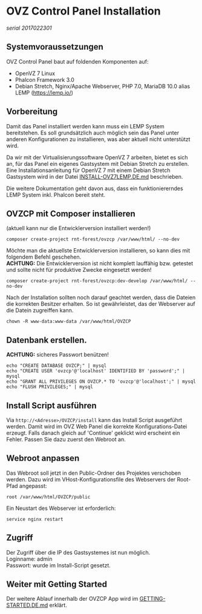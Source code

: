 # OVZ Control Panel Installation
*serial 2017022301*

## Systemvoraussetzungen
OVZ Control Panel baut auf foldenden Komponenten auf:
- OpenVZ 7 Linux
- Phalcon Framework 3.0
- Debian Stretch, Nginx/Apache Webserver, PHP 7.0, MariaDB 10.0 alias LEMP (https://lemp.io/)

## Vorbereitung
Damit das Panel installiert werden kann muss ein LEMP System bereitstehen. Es soll grundsätzlich auch möglich sein das Panel unter anderen Konfigurationen zu installieren, was aber aktuell nicht unterstützt wird.

Da wir mit der Virtualisierungssoftware OpenVZ 7 arbeiten, bietet es sich an, für das Panel ein eigenes Gastsystem mit Debian Stretch zu erstellen. Eine Installationsanleitung für OpenVZ 7 mit einem Debian Stretch Gastsystem wird in der Datei [INSTALL-OVZ7LEMP.DE.md](INSTALL-OVZ7LEMP.DE.md) beschrieben.

Die weitere Dokumentation geht davon aus, dass ein funktioniererndes LEMP System inkl. Phalcon bereit steht.

## OVZCP mit Composer installieren
(aktuell kann nur die Entwicklerversion installiert werden!)
```
composer create-project rnt-forest/ovzcp /var/www/html/ --no-dev
```

Möchte man die aktuellste Entwicklerversion installieren, so kann dies mit folgendem Befehl geschehen.  
**ACHTUNG:** Die Entwicklerversion ist nicht komplett lauffähig bzw. getestet und sollte nicht für produktive Zwecke eingesetzt werden! 
```
composer create-project rnt-forest/ovzcp:dev-develop /var/www/html/ --no-dev
```

Nach der Installation sollten noch darauf geachtet werden, dass die Dateien die korrekten Besitzer erhalten. So ist gewährleistet, das der Webserver auf die Datein zugreiffen kann.
```
chown -R www-data:www-data /var/www/html/OVZCP 
```

## Datenbank erstellen. 
**ACHTUNG:** sicheres Passwort benützen! 
```
echo "CREATE DATABASE OVZCP;" | mysql
echo "CREATE USER 'ovzcp'@'localhost' IDENTIFIED BY 'password';" | mysql
echo "GRANT ALL PRIVILEGES ON OVZCP.* TO 'ovzcp'@'localhost';" | mysql
echo "FLUSH PRIVILEGES;" | mysql
```

## Install Script ausführen
Via `http://<Adresse>/OVZCP/install` kann das Install Script ausgeführt werden.
Damit wird im OVZ Web Panel die korrekte Konfigurations-Datei erzeugt. Falls danach gleich auf 'Continue' geklickt wird
erscheint ein Fehler. Passen Sie dazu zuerst den Webroot an.

## Webroot anpassen
Das Webroot soll jetzt in den Public-Ordner des Projektes verschoben werden. Dazu wird im VHost-Konfigurationsfile des Webservers der Root-Pfad angepasst:
```
root /var/www/html/OVZCP/public
```
Ein Neustart des Webserver ist erforderlich:
```
service nginx restart
```

## Zugriff
Der Zugriff über die IP des Gastsystemes ist nun möglich.  
Loginname: admin  
Passwort: wurde im Install-Script gesetzt.

## Weiter mit Getting Started
Der weitere Ablauf innerhalb der OVZCP App wird im [GETTING-STARTED.DE.md](GETTING-STARTED.DE.md) erklärt.

